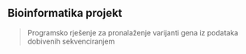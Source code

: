 ## Bioinformatika projekt
>Programsko rješenje za pronalaženje varijanti gena iz podataka dobivenih sekvenciranjem
